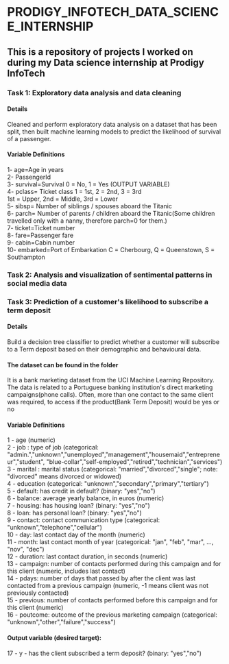 # PRODIGY_INFOTECH_DATA_SCIENCE_INTERNSHIP
## This is a repository of projects I worked on during my Data science internship at Prodigy InfoTech
### Task 1: Exploratory data analysis and data cleaning
#### Details
Cleaned and perform exploratory data analysis on a dataset that has been split, then built machine learning models to predict the likelihood of survival of a passenger.
#### Variable Definitions
1- age=Age in years  
2- PassengerId  
3- survival=Survival	0 = No, 1 = Yes  (OUTPUT VARIABLE)  
4- pclass= Ticket class	1 = 1st, 2 = 2nd, 3 = 3rd  
 1st = Upper, 2nd = Middle, 3rd = Lower  
5- sibsp= Number of siblings / spouses aboard the Titanic  
6- parch= Number of parents / children aboard the Titanic(Some children travelled only with a nanny, therefore parch=0 for them.)  
7- ticket=Ticket number  
8- fare=Passenger fare  
9- cabin=Cabin number  
10- embarked=Port of Embarkation	C = Cherbourg, Q = Queenstown, S = Southampton
### Task 2: Analysis and visualization of sentimental patterns in social media data
### Task 3: Prediction of a customer's likelihood to subscribe a term deposit
#### Details
Build a decision tree classifier to predict whether a customer will subscribe to a Term deposit based on their demographic and behavioural data. 
#### The dataset can be found in the folder
It is a bank marketing dataset from the UCI Machine Learning Repository. The data is related to a Portuguese banking institution's direct marketing campaigns(phone calls). Often, more than one contact to the same client was required, to access if the product(Bank Term Deposit) would be yes or no
#### Variable Definitions
1 - age (numeric)  
2 - job : type of job (categorical: "admin.","unknown","unemployed","management","housemaid","entrepreneur","student",
                                       "blue-collar","self-employed","retired","technician","services")  
3 - marital : marital status (categorical: "married","divorced","single"; note: "divorced" means divorced or widowed)  
4 - education (categorical: "unknown","secondary","primary","tertiary")  
5 - default: has credit in default? (binary: "yes","no")  
6 - balance: average yearly balance, in euros (numeric)  
7 - housing: has housing loan? (binary: "yes","no")  
8 - loan: has personal loan? (binary: "yes","no")  
9 - contact: contact communication type (categorical: "unknown","telephone","cellular")  
10 - day: last contact day of the month (numeric)  
11 - month: last contact month of year (categorical: "jan", "feb", "mar", ..., "nov", "dec")  
12 - duration: last contact duration, in seconds (numeric)  
13 - campaign: number of contacts performed during this campaign and for this client (numeric, includes last contact)  
14 - pdays: number of days that passed by after the client was last contacted from a previous campaign (numeric, -1 means client was not previously contacted)  
15 - previous: number of contacts performed before this campaign and for this client (numeric)  
16 - poutcome: outcome of the previous marketing campaign (categorical: "unknown","other","failure","success")  
#### Output variable (desired target):
17 - y - has the client subscribed a term deposit? (binary: "yes","no")

